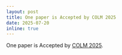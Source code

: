 ```yaml
---
layout: post
title: One paper is Accepted by COLM 2025
date: 2025-07-20 
inline: true
---
```


One paper is Accepted by [COLM 2025](https://colmweb.org/).